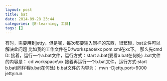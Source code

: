 ```yaml
---
layout: post
title: bat
date: 2014-09-28 23:44
categories: [E-learning, 工具]
tags: []
---
```

有时，需要用到jetty，但是呢，每次都要输入同样的东西，很繁琐，bat文件可以解决此问题
比如我的工作文件在D:\workspace\xx
pom.xml在xx下。
那么先cmd
D:
接着，运行一个a.bat文件，运行方式：start a.bat(要看a.bat在何处)
.bat文件的内容是：
cd workspace\xx
接着再运行一个b.bat文件，运行方式:start b.bat(同样看b.bat在何处)
b.bat文件的内容为：
mvn -Djetty.port=9000 jetty:run
